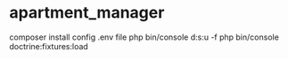 # apartment_manager
 
composer install
config .env file
php bin/console d:s:u -f
php bin/console doctrine:fixtures:load
